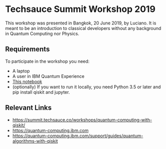 # Techsauce Summit Workshop 2019

This workshop was presented in Bangkok, 20 June 2019, by Luciano. It is meant to be an introduction to classical developers without any background in Quantum Computing nor Physics.

## Requirements

To participate in the workshop you need:

 - A laptop
 - A user in IBM Quantum Experience
 - [This notebook](techsauce19.ipynb)
 - (optionally) If you want to run it locally, you need Python 3.5 or later and pip install qiskit and jupyter.

## Relevant Links
 - https://summit.techsauce.co/workshops/quantum-computing-with-qiskit/
 - https://quantum-computing.ibm.com
 - https://quantum-computing.ibm.com/support/guides/quantum-algorithms-with-qiskit
